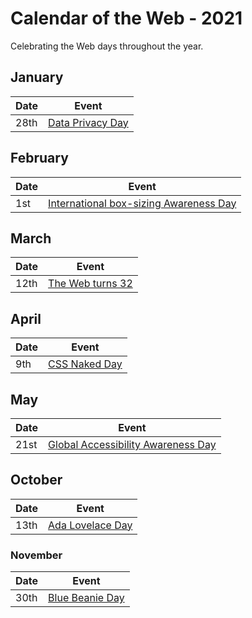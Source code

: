 # Calendar of the Web - 2021

Celebrating the Web days throughout the year.

## January

| Date | Event |
| ---- | ---- |
| 28th | [Data Privacy Day](https://staysafeonline.org/data-privacy-day/) |

## February

| Date | Event |
| ---- | ---- |
| 1st | [International box-sizing Awareness Day](https://css-tricks.com/international-box-sizing-awareness-day/) |

## March

| Date | Event |
| ---- | ---- |
| 12th | [The Web turns 32](https://en.wikipedia.org/wiki/World_Wide_Web) |

## April

| Date | Event |
| ---- | ---- |
| 9th  | [CSS Naked Day](https://css-naked-day.github.io/) |

## May

| Date | Event |
| ---- | ---- |
| 21st | [Global Accessibility Awareness Day](https://globalaccessibilityawarenessday.org/) |

## October

| Date | Event |
| ---- | ---- |
| 13th | [Ada Lovelace Day](https://findingada.com//) |

### November

| Date | Event |
| ---- | ---- |
| 30th | [Blue Beanie Day](https://en.wikipedia.org/wiki/Blue_Beanie_Day) |
